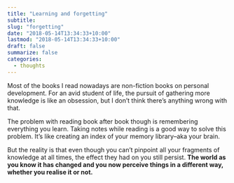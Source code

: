 ```yaml
---
title: "Learning and forgetting"
subtitle:
slug: "forgetting"
date: "2018-05-14T13:34:33+10:00"
lastmod: "2018-05-14T13:34:33+10:00"
draft: false
summarize: false
categories:
  - thoughts
---
```


Most of the books I read nowadays are non-fiction books on personal development. For an avid student of life, the pursuit of gathering more knowledge is like an obsession, but I don’t think there’s anything wrong with that.

The problem with reading book after book though is remembering everything you learn. Taking notes while reading is a good way to solve this problem. It’s like creating an index of your memory library–aka your brain.

But the reality is that even though you can’t pinpoint all your fragments of knowledge at all times, the effect they had on you still persist. **The world as you know it has changed and you now perceive things in a different way, whether you realise it or not.**
